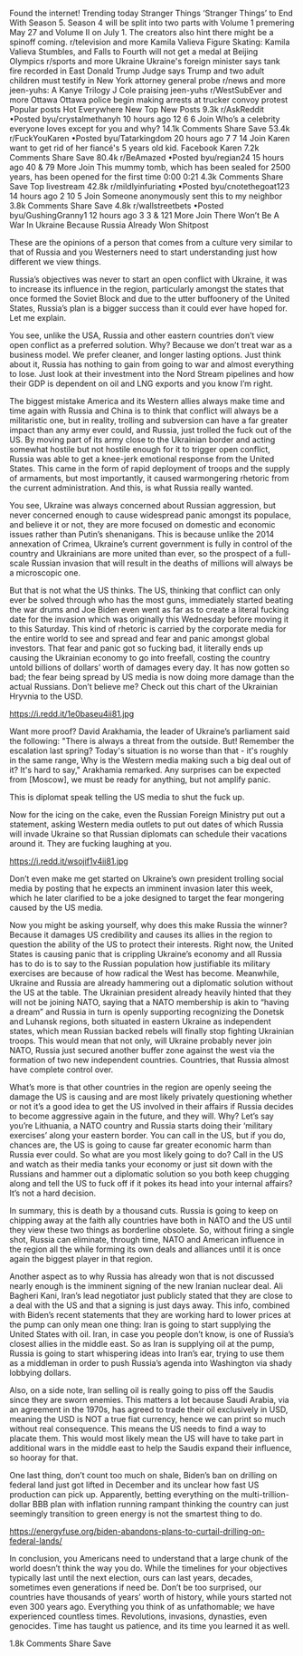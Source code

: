 Found the internet!
Trending today
Stranger Things
‘Stranger Things’ to End With Season 5. Season 4 will be split into two parts with Volume 1 premering May 27 and Volume II on July 1. The creators also hint there might be a spinoff coming.
r/television and more
Kamila Valieva
Figure Skating: Kamila Valieva Stumbles, and Falls to Fourth will not get a medal at Beijing Olympics
r/sports and more
Ukraine
Ukraine's foreign minister says tank fire recorded in East
Donald Trump
Judge says Trump and two adult children must testify in New York attorney general probe
r/news and more
jeen-yuhs: A Kanye Trilogy
J Cole praising jeen-yuhs
r/WestSubEver and more
Ottawa
Ottawa police begin making arrests at trucker convoy protest
Popular posts
Hot
Everywhere
New
Top
New Posts
9.3k
r/AskReddit
•Posted byu/crystalmethanyh
10 hours ago
12
6
6
Join
Who’s a celebrity everyone loves except for you and why?
14.1k Comments
Share
Save
53.4k
r/FuckYouKaren
•Posted byu/Tatarkingdom
20 hours ago
7
7
14
Join
Karen want to get rid of her fiancé's 5 years old kid.
Facebook Karen
7.2k Comments
Share
Save
80.4k
r/BeAmazed
•Posted byu/regian24
15 hours ago
40
& 79 More
Join
This mummy tomb, which has been sealed for 2500 years, has been opened for the first time
0:00
0:21
4.3k Comments
Share
Save
Top livestream
42.8k
r/mildlyinfuriating
•Posted byu/cnotethegoat123
14 hours ago
2
10
5
Join
Someone anonymously sent this to my neighbor
3.8k Comments
Share
Save
4.8k
r/wallstreetbets
•Posted byu/GushingGranny1
12 hours ago
3
3
& 121 More
Join
There Won’t Be A War In Ukraine Because Russia Already Won
Shitpost

These are the opinions of a person that comes from a culture very similar to that of Russia and you Westerners need to start understanding just how different we view things.

Russia’s objectives was never to start an open conflict with Ukraine, it was to increase its influence in the region, particularly amongst the states that once formed the Soviet Block and due to the utter buffoonery of the United States, Russia’s plan is a bigger success than it could ever have hoped for. Let me explain.

You see, unlike the USA, Russia and other eastern countries don’t view open conflict as a preferred solution. Why? Because we don’t treat war as a business model. We prefer cleaner, and longer lasting options. Just think about it, Russia has nothing to gain from going to war and almost everything to lose. Just look at their investment into the Nord Stream pipelines and how their GDP is dependent on oil and LNG exports and you know I’m right.

The biggest mistake America and its Western allies always make time and time again with Russia and China is to think that conflict will always be a militaristic one, but in reality, trolling and subversion can have a far greater impact than any army ever could, and Russia, just trolled the fuck out of the US. By moving part of its army close to the Ukrainian border and acting somewhat hostile but not hostile enough for it to trigger open conflict, Russia was able to get a knee-jerk emotional response from the United States. This came in the form of rapid deployment of troops and the supply of armaments, but most importantly, it caused warmongering rhetoric from the current administration. And this, is what Russia really wanted.

You see, Ukraine was always concerned about Russian aggression, but never concerned enough to cause widespread panic amongst its populace, and believe it or not, they are more focused on domestic and economic issues rather than Putin’s shenanigans. This is because unlike the 2014 annexation of Crimea, Ukraine’s current government is fully in control of the country and Ukrainians are more united than ever, so the prospect of a full-scale Russian invasion that will result in the deaths of millions will always be a microscopic one.

But that is not what the US thinks. The US, thinking that conflict can only ever be solved through who has the most guns, immediately started beating the war drums and Joe Biden even went as far as to create a literal fucking date for the invasion which was originally this Wednesday before moving it to this Saturday. This kind of rhetoric is carried by the corporate media for the entire world to see and spread and fear and panic amongst global investors. That fear and panic got so fucking bad, it literally ends up causing the Ukrainian economy to go into freefall, costing the country untold billions of dollars’ worth of damages every day. It has now gotten so bad; the fear being spread by US media is now doing more damage than the actual Russians. Don’t believe me? Check out this chart of the Ukrainian Hryvnia to the USD.




https://i.redd.it/1e0baseu4ii81.jpg

Want more proof? David Arakhamia, the leader of Ukraine’s parliament said the following: "There is always a threat from the outside. But! Remember the escalation last spring? Today's situation is no worse than that - it's roughly in the same range, Why is the Western media making such a big deal out of it? It's hard to say," Arakhamia remarked. Any surprises can be expected from [Moscow], we must be ready for anything, but not amplify panic.

This is diplomat speak telling the US media to shut the fuck up.

Now for the icing on the cake, even the Russian Foreign Ministry put out a statement, asking Western media outlets to put out dates of which Russia will invade Ukraine so that Russian diplomats can schedule their vacations around it. They are fucking laughing at you.




https://i.redd.it/wsojif1v4ii81.jpg

Don’t even make me get started on Ukraine’s own president trolling social media by posting that he expects an imminent invasion later this week, which he later clarified to be a joke designed to target the fear mongering caused by the US media.

Now you might be asking yourself, why does this make Russia the winner? Because it damages US credibility and causes its allies in the region to question the ability of the US to protect their interests. Right now, the United States is causing panic that is crippling Ukraine’s economy and all Russia has to do is to say to the Russian population how justifiable its military exercises are because of how radical the West has become. Meanwhile, Ukraine and Russia are already hammering out a diplomatic solution without the US at the table. The Ukrainian president already heavily hinted that they will not be joining NATO, saying that a NATO membership is akin to “having a dream” and Russia in turn is openly supporting recognizing the Donetsk and Luhansk regions, both situated in eastern Ukraine as independent states, which mean Russian backed rebels will finally stop fighting Ukrainian troops. This would mean that not only, will Ukraine probably never join NATO, Russia just secured another buffer zone against the west via the formation of two new independent countries. Countries, that Russia almost have complete control over.

What’s more is that other countries in the region are openly seeing the damage the US is causing and are most likely privately questioning whether or not it’s a good idea to get the US involved in their affairs if Russia decides to become aggressive again in the future, and they will. Why? Let’s say you’re Lithuania, a NATO country and Russia starts doing their ‘military exercises’ along your eastern border. You can call in the US, but if you do, chances are, the US is going to cause far greater economic harm than Russia ever could. So what are you most likely going to do? Call in the US and watch as their media tanks your economy or just sit down with the Russians and hammer out a diplomatic solution so you both keep chugging along and tell the US to fuck off if it pokes its head into your internal affairs? It’s not a hard decision.

In summary, this is death by a thousand cuts. Russia is going to keep on chipping away at the faith ally countries have both in NATO and the US until they view these two things as borderline obsolete. So, without firing a single shot, Russia can eliminate, through time, NATO and American influence in the region all the while forming its own deals and alliances until it is once again the biggest player in that region.

Another aspect as to why Russia has already won that is not discussed nearly enough is the imminent signing of the new Iranian nuclear deal. Ali Bagheri Kani, Iran’s lead negotiator just publicly stated that they are close to a deal with the US and that a signing is just days away. This info, combined with Biden’s recent statements that they are working hard to lower prices at the pump can only mean one thing: Iran is going to start supplying the United States with oil. Iran, in case you people don’t know, is one of Russia’s closest allies in the middle east. So as Iran is supplying oil at the pump, Russia is going to start whispering ideas into Iran’s ear, trying to use them as a middleman in order to push Russia’s agenda into Washington via shady lobbying dollars.

Also, on a side note, Iran selling oil is really going to piss off the Saudis since they are sworn enemies. This matters a lot because Saudi Arabia, via an agreement in the 1970s, has agreed to trade their oil exclusively in USD, meaning the USD is NOT a true fiat currency, hence we can print so much without real consequence. This means the US needs to find a way to placate them. This would most likely mean the US will have to take part in additional wars in the middle east to help the Saudis expand their influence, so hooray for that.

One last thing, don’t count too much on shale, Biden’s ban on drilling on federal land just got lifted in December and its unclear how fast US production can pick up. Apparently, betting everything on the multi-trillion-dollar BBB plan with inflation running rampant thinking the country can just seemingly transition to green energy is not the smartest thing to do.

https://energyfuse.org/biden-abandons-plans-to-curtail-drilling-on-federal-lands/

In conclusion, you Americans need to understand that a large chunk of the world doesn’t think the way you do. While the timelines for your objectives typically last until the next election, ours can last years, decades, sometimes even generations if need be. Don’t be too surprised, our countries have thousands of years’ worth of history, while yours started not even 300 years ago. Everything you think of as unfathomable; we have experienced countless times. Revolutions, invasions, dynasties, even genocides. Time has taught us patience, and its time you learned it as well.

1.8k Comments
Share
Save